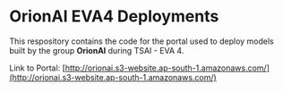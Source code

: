 # OrionAI EVA4 Deployments

This respository contains the code for the portal used to deploy models built by the group **OrionAI** during TSAI - EVA 4.

Link to Portal: [http://orionai.s3-website.ap-south-1.amazonaws.com/](http://orionai.s3-website.ap-south-1.amazonaws.com/)
